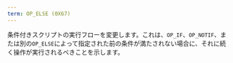 ```yaml
---
term: OP_ELSE (0X67)
---
```


条件付きスクリプトの実行フローを変更します。これは、`OP_IF`、`OP_NOTIF`、または別の`OP_ELSE`によって指定された前の条件が満たされない場合に、それに続く操作が実行されるべきことを示します。